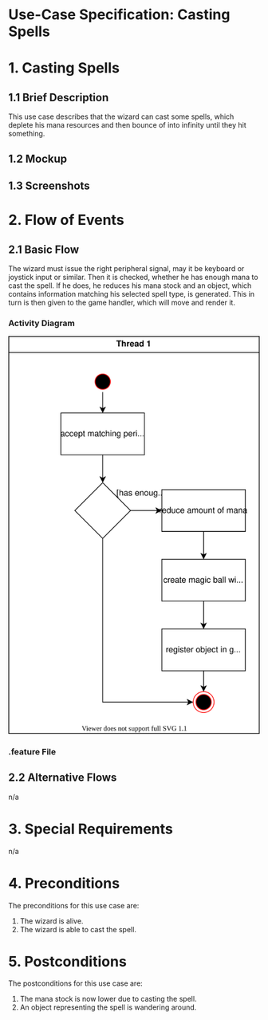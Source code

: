 # Use-Case Specification: Casting Spells

# 1. Casting Spells

## 1.1 Brief Description
This use case describes that the wizard can cast some spells, which deplete
his mana resources and then bounce of into infinity until they hit something.

## 1.2 Mockup

## 1.3 Screenshots
<INSERT IMAGE HERE>

# 2. Flow of Events

## 2.1 Basic Flow
The wizard must issue the right peripheral signal, may it be keyboard or
joystick input or similar. Then it is checked, whether he has enough mana
to cast the spell. If he does, he reduces his mana stock and an object,
which contains information matching his selected spell type, is generated.
This in turn is then given to the game handler, which will move and render it.

### Activity Diagram
![Activity Diagram](../activity_diagrams/cast_spells.svg)

### .feature File

## 2.2 Alternative Flows
n/a

# 3. Special Requirements
n/a

# 4. Preconditions
The preconditions for this use case are:
1. The wizard is alive.
2. The wizard is able to cast the spell.

# 5. Postconditions
The postconditions for this use case are:
1. The mana stock is now lower due to casting the spell.
2. An object representing the spell is wandering around.
